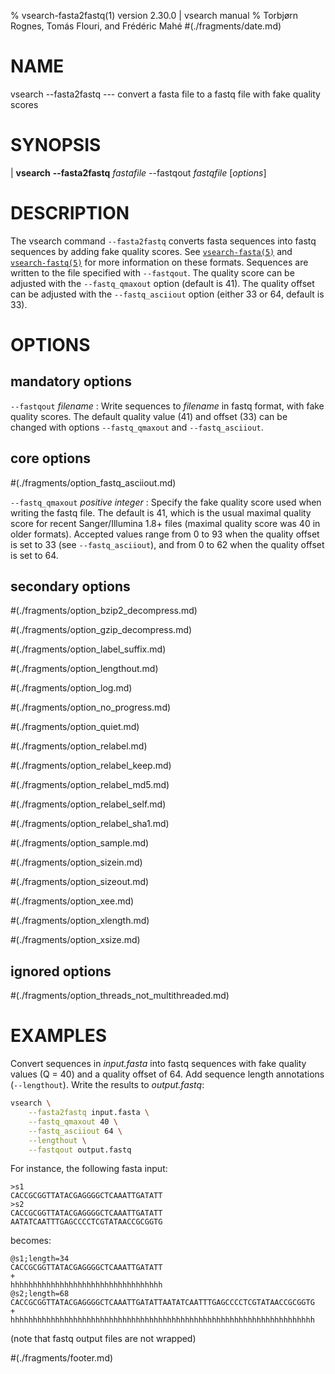 % vsearch-fasta2fastq(1) version 2.30.0 | vsearch manual
% Torbjørn Rognes, Tomás Flouri, and Frédéric Mahé
#(./fragments/date.md)

# NAME

vsearch \-\-fasta2fastq --- convert a fasta file to a fastq file with
fake quality scores


# SYNOPSIS

| **vsearch** **\-\-fasta2fastq** _fastafile_ \-\-fastqout _fastqfile_ \[_options_]


# DESCRIPTION

The vsearch command `--fasta2fastq` converts fasta sequences into
fastq sequences by adding fake quality scores. See
[`vsearch-fasta(5)`](./formats/vsearch-fasta.5.md) and
[`vsearch-fastq(5)`](./formats/vsearch-fastq.5.md) for more
information on these formats. Sequences are written to the file
specified with `--fastqout`. The quality score can be adjusted with
the `--fastq_qmaxout` option (default is 41). The quality offset can
be adjusted with the `--fastq_asciiout` option (either 33 or 64,
default is 33).


# OPTIONS

## mandatory options

`--fastqout` *filename*
: Write sequences to *filename* in fastq format, with fake quality
  scores. The default quality value (41) and offset (33) can be
  changed with options `--fastq_qmaxout` and `--fastq_asciiout`.


## core options

#(./fragments/option_fastq_asciiout.md)

`--fastq_qmaxout` *positive integer*
: Specify the fake quality score used when writing the fastq file. The
  default is 41, which is the usual maximal quality score for recent
  Sanger/Illumina 1.8+ files (maximal quality score was 40 in older
  formats). Accepted values range from 0 to 93 when the quality offset
  is set to 33 (see `--fastq_asciiout`), and from 0 to 62 when the
  quality offset is set to 64.


## secondary options

#(./fragments/option_bzip2_decompress.md)

#(./fragments/option_gzip_decompress.md)

#(./fragments/option_label_suffix.md)

#(./fragments/option_lengthout.md)

#(./fragments/option_log.md)

#(./fragments/option_no_progress.md)

#(./fragments/option_quiet.md)

#(./fragments/option_relabel.md)

#(./fragments/option_relabel_keep.md)

#(./fragments/option_relabel_md5.md)

#(./fragments/option_relabel_self.md)

#(./fragments/option_relabel_sha1.md)

#(./fragments/option_sample.md)

#(./fragments/option_sizein.md)

#(./fragments/option_sizeout.md)

#(./fragments/option_xee.md)

#(./fragments/option_xlength.md)

#(./fragments/option_xsize.md)


## ignored options

#(./fragments/option_threads_not_multithreaded.md)


# EXAMPLES

Convert sequences in *input.fasta* into fastq sequences with fake
quality values (Q = 40) and a quality offset of 64. Add sequence
length annotations (`--lengthout`). Write the results to
*output.fastq*:

```sh
vsearch \
    --fasta2fastq input.fasta \
    --fastq_qmaxout 40 \
    --fastq_asciiout 64 \
    --lengthout \
    --fastqout output.fastq
```

For instance, the following fasta input:

```text
>s1
CACCGCGGTTATACGAGGGGCTCAAATTGATATT
>s2
CACCGCGGTTATACGAGGGGCTCAAATTGATATT
AATATCAATTTGAGCCCCTCGTATAACCGCGGTG
```

becomes:

```text
@s1;length=34
CACCGCGGTTATACGAGGGGCTCAAATTGATATT
+
hhhhhhhhhhhhhhhhhhhhhhhhhhhhhhhhhh
@s2;length=68
CACCGCGGTTATACGAGGGGCTCAAATTGATATTAATATCAATTTGAGCCCCTCGTATAACCGCGGTG
+
hhhhhhhhhhhhhhhhhhhhhhhhhhhhhhhhhhhhhhhhhhhhhhhhhhhhhhhhhhhhhhhhhhhh
```

(note that fastq output files are not wrapped)


#(./fragments/footer.md)
